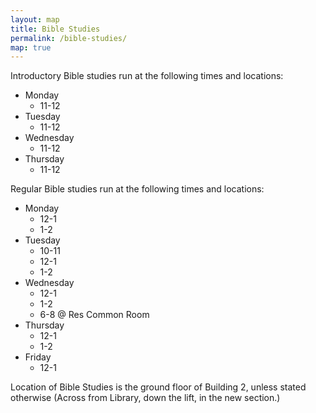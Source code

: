 ```yaml
---
layout: map
title: Bible Studies
permalink: /bible-studies/
map: true
---
```


Introductory Bible studies run at the following times and locations:

- Monday
    - 11-12
- Tuesday
    - 11-12
- Wednesday
    - 11-12
- Thursday
    - 11-12

Regular Bible studies run at the following times and locations:

- Monday
    - 12-1
    - 1-2
- Tuesday
    - 10-11
    - 12-1
    - 1-2
- Wednesday
    - 12-1
    - 1-2
    - 6-8 @ Res Common Room
- Thursday
    - 12-1
    - 1-2
- Friday
    - 12-1

Location of Bible Studies is the ground floor of Building 2, unless stated otherwise
(Across from Library, down the lift, in the new section.)
